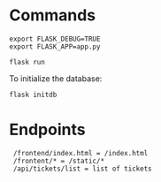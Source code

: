 # Commands

    export FLASK_DEBUG=TRUE
    export FLASK_APP=app.py

    flask run

To initialize the database:

    flask initdb

# Endpoints

     /frontend/index.html = /index.html
     /frontent/* = /static/*
     /api/tickets/list = list of tickets
